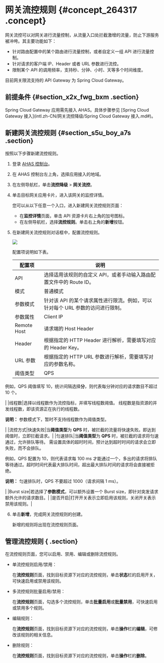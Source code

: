 # 网关流控规则 {#concept_264317 .concept}

网关流控可以对网关进行流量控制，从流量入口处拦截激增的流量，防止下游服务被冲垮。其主要功能如下：

-   针对路由配置中的某个路由进行流量控制，或者自定义一组 API 进行流量控制。
-   针对请求的客户端 IP、Header 或者 URL 参数进行流控。
-   限制某个 API 的调用频率，支持秒、分钟、小时、天等多个时间维度。

目前网关限流支持的 API Gateway 为 Spring Cloud Gateway。

## 前提条件 {#section_x2x_fwg_bxm .section}

Spring Cloud Gateway 应用需先接入 AHAS。具体步骤参见 [Spring Cloud Gateway 接入](intl.zh-CN/网关流控降级/Spring Cloud Gateway 接入.md#)。

## 新建网关流控规则 {#section_s5u_boy_a7s .section}

按照以下步骤新建流控规则。

1.  登录 [AHAS 控制台](https://ahas.console.aliyun.com/)。
2.  在 AHAS 控制台左上角，选择应用接入的地域。
3.  在左侧导航栏，单击**流控降级** \> **网关流控**。
4.  单击目标网关应用卡片，进入该网关的监控详情。

    您可以从以下任意一个入口，进入新建网关流控规则页面：

    -   在**监控详情**页面，单击 API 资源卡片右上角的加号图标。
    -   在左侧导航栏，选择**流控规则**。单击右上角的**新增**按钮。
5.  在新建网关流控规则对话框中，配置流控规则。

    ![](http://static-aliyun-doc.oss-cn-hangzhou.aliyuncs.com/assets/img/217941/155842206147210_zh-CN.png)

    配置项说明如下表。

    |配置项|说明|
    |---|--|
    |API|选择适用该规则的自定义 API，或者手动输入路由配置文件中的 Route ID。|
    |模式|普通模式|不针对请求属性（如 Client IP，URL 参数等）进行限流，直接针对该 API 的所有请求进行流量控制。|
    |参数模式|针对该 API 的某个请求属性进行限流。例如，可以针对每个 URL 参数的访问进行限制。|
    |参数属性|Client IP|请求端的 IP 地址|
    |Remote Host|请求端的 Host Header|
    |Header|根据指定的 HTTP Header 进行解析，需要填写对应的 Header Key。|
    |URL 参数|根据指定的 HTTP URL 参数进行解析，需要填写对应的参数名称。|
    |阈值类型|QPS|选择以 QPS 作为流控指标，并填写 QPS 阈值。 选择统计间隔，支持四种时间维度：秒、分钟、小时、天。

 例如，QPS 阈值填写 10，统计间隔选择**分**，则代表每分钟对应的请求数目不超过 10 个。

 |
    |线程数|选择以线程数作为流控指标，并填写线程数阈值。 线程数是指资源的并发线程数，即该资源正在执行的线程数。

 **说明：** 参数模式下，暂时不支持线程数作为阈值类型。

 |
    |流控方式|快速失败|当**阈值类型**为 **QPS** 时，被拦截的流量将快速失败。即达到阈值时，立即拦截请求。|
    |匀速排队|当**阈值类型**为 **QPS** 时，被拦截的请求将匀速通过，允许排队等待。 需设置具体的超时时间，预计达到超时时间的请求会立即失败，而不会排队。

 例如，QPS 配置为 10，则代表请求每 100 ms 才能通过一个，多出的请求将排队等待通过。超时时间代表最大排队时间，超出最大排队时间的请求将会直接被拒绝。

 **说明：** 匀速排队时，QPS 不要超过 1000（请求间隔 1 ms）。

 |
    |Burst size|若选择了**参数模式**，可以额外设置一个 Burst size，即针对突发请求额外允许的请求数目。|
    |是否开启|打开开关表示立即启用该规则，关闭开关表示禁用该规则。|

6.  单击**新增**，完成网关流控规则的创建。

    新增的规则将出现在流控规则页面。


## 管理流控规则 { .section}

  

在流控规则页面，您可以启用、禁用、编辑或删除流控规则。

-   单流控规则启用/禁用：

    在**流控规则**页面，找到目标资源下对应的流控规则，单击**状态**栏的启用开关，可快速启用或禁用该规则。

-   多流控规则批量启用/禁用：

    在**流控规则**页面，勾选多个流控规则，单击**批量启用**或**批量禁用**，可快速启用或禁用多个规则。

-   编辑规则：

    在**流控规则**页面，找到目标资源下对应的流控规则，单击**操作**栏的**编辑**，可修改该规则的相关信息。

-   删除规则：

    在**流控规则**页面，找到目标资源下对应的流控规则，单击**操作**栏的**删除**。


